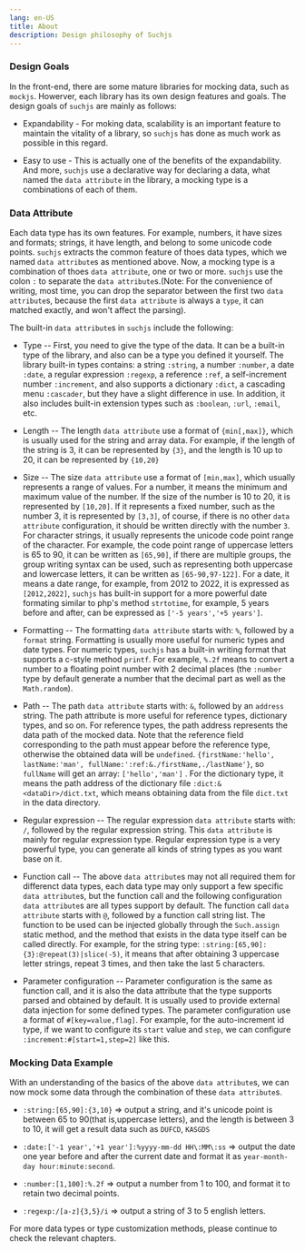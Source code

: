 ```yaml
---
lang: en-US
title: About
description: Design philosophy of Suchjs
---
```


### Design Goals

In the front-end, there are some mature libraries for mocking data, such as `mockjs`. Howerver, each library has its own design features and goals. The design goals of `suchjs` are mainly as follows:

- Expandability - For moking data, scalability is an important feature to maintain the vitality of a library, so `suchjs` has done as much work as possible in this regard.

- Easy to use - This is actually one of the benefits of the expandability. And more, `suchjs` use a declarative way for declaring a data, what named the `data attribute` in the library, a mocking type is a combinations of each of them.

### Data Attribute

Each data type has its own features. For example, numbers, it have sizes and formats; strings, it have length, and belong to some unicode code points. `suchjs` extracts the common feature of thoes data types, which we named `data attribute`s as mentioned above. Now, a mocking type is a combination of thoes `data attribute`, one or two or more. `suchjs` use the colon `:` to separate the `data attribute`s.(Note: For the convenience of writing, most time, you can drop the separator between the first two `data attribute`s, because the first `data attribute` is always a `type`, it can matched exactly, and won't affect the parsing).

The built-in `data attribute`s in `suchjs` include the following:

- Type -- First, you need to give the type of the data. It can be a built-in type of the library, and also can be a type you defined it yourself. The library built-in types contains: a string `:string`, a number `:number`, a date `:date`, a regular expression `:regexp`, a reference `:ref`, a self-increment number `:increment`, and also supports a dictionary `:dict`, a cascading menu `:cascader`, but they have a slight difference in use. In addition, it also includes built-in extension types such as `:boolean`, `:url`, `:email`, etc.

- Length -- The length `data attribute` use a format of `{min[,max]}`, which is usually used for the string and array data. For example, if the length of the string is 3, it can be represented by `{3}`, and the length is 10 up to 20, it can be represented by `{10,20}`

- Size -- The size `data attribute` use a format of `[min,max]`, which usually represents a range of values. For a number, it means the minimum and maximum value of the number. If the size of the number is 10 to 20, it is represented by `[10,20]`. If it represents a fixed number, such as the number 3, it is represented by `[3,3]`, of course, if there is no other `data attribute` configuration, it should be written directly with the number `3`. For character strings, it usually represents the unicode code point range of the character. For example, the code point range of uppercase letters is 65 to 90, it can be written as `[65,90]`, if there are multiple groups, the group writing syntax can be used, such as representing both uppercase and lowercase letters, it can be written as `[65-90,97-122]`. For a date, it means a date range, for example, from 2012 to 2022, it is expressed as `[2012,2022]`, `suchjs` has built-in support for a more powerful date formating similar to php's method `strtotime`, for example, 5 years before and after, can be expressed as `['-5 years','+5 years']`.

- Formatting -- The formatting `data attribute` starts with: `%`, followed by a `format` string. Formatting is usually more useful for numeric types and date types. For numeric types, `suchjs` has a built-in writing format that supports a c-style method `printf`. For example, `%.2f` means to convert a number to a floating point number with 2 decimal places (the `:number` type by default generate a number that the decimal part as well as the `Math.random`).

- Path -- The path `data attribute` starts with: `&`, followed by an `address` string. The path attribute is more useful for reference types, dictionary types, and so on. For reference types, the path address represents the data path of the mocked data. Note that the reference field corresponding to the path must appear before the reference type, otherwise the obtained data will be `undefined`. `{firstName:'hello', lastName:'man', fullName:':ref:&./firstName,./lastName'}`, so `fullName` will get an array: `['hello','man']` . For the dictionary type, it means the path address of the dictionary file `:dict:&<dataDir>/dict.txt`, which means obtaining data from the file `dict.txt` in the data directory.

- Regular expression -- The regular expression `data attribute` starts with: `/`, followed by the regular expression string. This `data attribute` is mainly for regular expression type. Regular expression type is a very powerful type, you can generate all kinds of string types as you want base on it.

- Function call -- The above `data attribute`s may not all required them for differenct data types, each data type may only support a few specific `data attribute`s, but the function call and the following configuration `data attribute`s are all types support by default. The function call `data attribute` starts with `@`, followed by a function call string list. The function to be used can be injected globally through the `Such.assign` static method, and the method that exists in the data type itself can be called directly. For example, for the string type: `:string:[65,90]:{3}:@repeat(3)|slice(-5)`, it means that after obtaining 3 uppercase letter strings, repeat 3 times, and then take the last 5 characters.

- Parameter configuration -- Parameter configuration is the same as function call, and it is also the data attribute that the type supports parsed and obtained by default. It is usually used to provide external data injection for some defined types. The parameter configuration use a format of `#[key=value,flag]`. For example, for the auto-increment id type, if we want to configure its `start` value and `step`, we can configure `:increment:#[start=1,step=2]` like this.

### Mocking Data Example

With an understanding of the basics of the above `data attribute`s, we can now mock some data through the combination of these `data attribute`s.

- `:string:[65,90]:{3,10}` => output a string, and it's unicode point is between 65 to 90(that is,uppercase letters), and the length is between 3 to 10, it will get a result data such as `DUFCD`, `KASGDS`

- `:date:['-1 year','+1 year']:%yyyy-mm-dd HH\:MM\:ss` => output the date one year before and after the current date and format it as `year-month-day hour:minute:second`.

- `:number:[1,100]:%.2f` => output a number from 1 to 100, and format it to retain two decimal points.

- `:regexp:/[a-z]{3,5}/i` => output a string of 3 to 5 english letters.

For more data types or type customization methods, please continue to check the relevant chapters.

